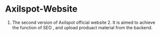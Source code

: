 # Axilspot-Website
1. The second version of Axilspot official website  2. It is aimed to achieve the function of SEO , and upload produact material from the backend.
